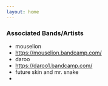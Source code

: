 ```yaml
---
layout: home
---
```


### Associated Bands/Artists
- mouselion
- https://mouselion.bandcamp.com/
- daroo
- https://daroo1.bandcamp.com/
- future skin and mr. snake
- <a href="https://futureskin.bandcamp.com/releases" title=https://futureskin.bandcamp.com/releases>
